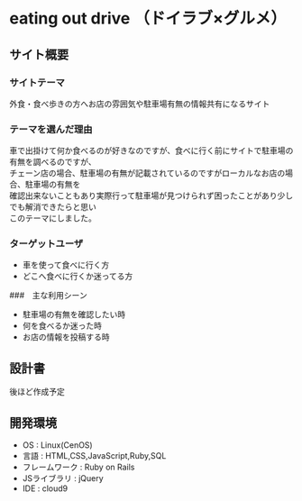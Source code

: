 # eating out drive （ドイラブ×グルメ️）

## サイト概要
### サイトテーマ
外食・食べ歩きの方へお店の雰囲気や駐車場有無の情報共有になるサイト

### テーマを選んだ理由
車で出掛けて何か食べるのが好きなのですが、食べに行く前にサイトで駐車場の有無を調べるのですが、<br>
チェーン店の場合、駐車場の有無が記載されているのですがローカルなお店の場合、駐車場の有無を<br>
確認出来ないこともあり実際行って駐車場が見つけられず困ったことがあり少しでも解消できたらと思い<br>
このテーマにしました。

### ターゲットユーザ
* 車を使って食べに行く方
* どこへ食べに行くか迷ってる方

###　主な利用シーン
* 駐車場の有無を確認したい時
* 何を食べるか迷った時
* お店の情報を投稿する時

## 設計書
後ほど作成予定

## 開発環境
* OS : Linux(CenOS)
* 言語 : HTML,CSS,JavaScript,Ruby,SQL
* フレームワーク : Ruby on Rails
* JSライブラリ : jQuery
* IDE : cloud9